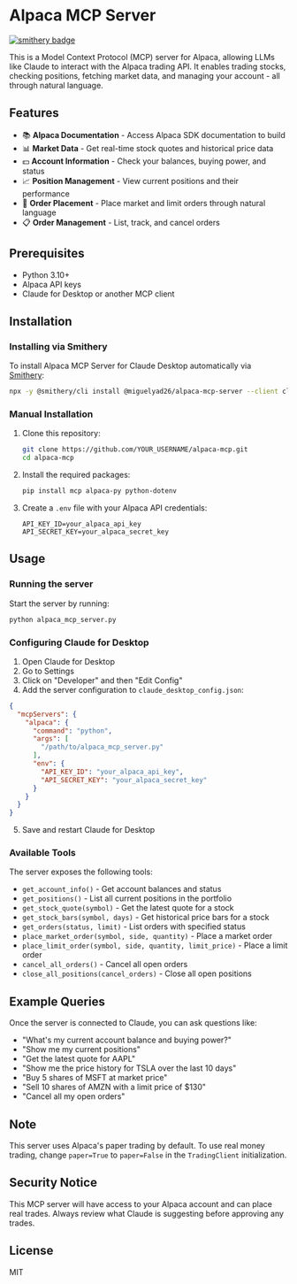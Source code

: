 # Alpaca MCP Server

[![smithery badge](https://smithery.ai/badge/@miguelyad26/alpaca-mcp-server)](https://smithery.ai/server/@miguelyad26/alpaca-mcp-server)

This is a Model Context Protocol (MCP) server for Alpaca, allowing LLMs like Claude to interact with the Alpaca trading API. It enables trading stocks, checking positions, fetching market data, and managing your account - all through natural language.

## Features

- 📚 **Alpaca Documentation** - Access Alpaca SDK documentation to build
- 📊 **Market Data** - Get real-time stock quotes and historical price data
- 💵 **Account Information** - Check your balances, buying power, and status
- 📈 **Position Management** - View current positions and their performance
- 🛒 **Order Placement** - Place market and limit orders through natural language
- 📋 **Order Management** - List, track, and cancel orders

## Prerequisites

- Python 3.10+
- Alpaca API keys
- Claude for Desktop or another MCP client

## Installation

### Installing via Smithery

To install Alpaca MCP Server for Claude Desktop automatically via [Smithery](https://smithery.ai/server/@miguelyad26/alpaca-mcp-server):

```bash
npx -y @smithery/cli install @miguelyad26/alpaca-mcp-server --client claude
```

### Manual Installation
1. Clone this repository:
   ```bash
   git clone https://github.com/YOUR_USERNAME/alpaca-mcp.git
   cd alpaca-mcp
   ```

2. Install the required packages:
   ```bash
   pip install mcp alpaca-py python-dotenv
   ```

3. Create a `.env` file with your Alpaca API credentials:
   ```
   API_KEY_ID=your_alpaca_api_key
   API_SECRET_KEY=your_alpaca_secret_key
   ```

## Usage

### Running the server

Start the server by running:

```bash
python alpaca_mcp_server.py
```

### Configuring Claude for Desktop

1. Open Claude for Desktop
2. Go to Settings
3. Click on "Developer" and then "Edit Config"
4. Add the server configuration to `claude_desktop_config.json`:

```json
{
  "mcpServers": {
    "alpaca": {
      "command": "python",
      "args": [
        "/path/to/alpaca_mcp_server.py"
      ],
      "env": {
        "API_KEY_ID": "your_alpaca_api_key",
        "API_SECRET_KEY": "your_alpaca_secret_key"
      }
    }
  }
}
```

5. Save and restart Claude for Desktop

### Available Tools

The server exposes the following tools:

- `get_account_info()` - Get account balances and status
- `get_positions()` - List all current positions in the portfolio
- `get_stock_quote(symbol)` - Get the latest quote for a stock
- `get_stock_bars(symbol, days)` - Get historical price bars for a stock
- `get_orders(status, limit)` - List orders with specified status
- `place_market_order(symbol, side, quantity)` - Place a market order
- `place_limit_order(symbol, side, quantity, limit_price)` - Place a limit order
- `cancel_all_orders()` - Cancel all open orders
- `close_all_positions(cancel_orders)` - Close all open positions

## Example Queries

Once the server is connected to Claude, you can ask questions like:

- "What's my current account balance and buying power?"
- "Show me my current positions"
- "Get the latest quote for AAPL"
- "Show me the price history for TSLA over the last 10 days"
- "Buy 5 shares of MSFT at market price"
- "Sell 10 shares of AMZN with a limit price of $130"
- "Cancel all my open orders"

## Note

This server uses Alpaca's paper trading by default. To use real money trading, change `paper=True` to `paper=False` in the `TradingClient` initialization.

## Security Notice

This MCP server will have access to your Alpaca account and can place real trades. Always review what Claude is suggesting before approving any trades.

## License

MIT
